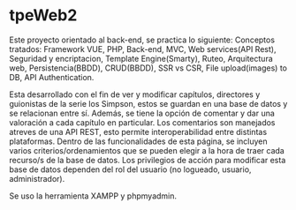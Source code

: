 # tpeWeb2
Este proyecto orientado al back-end, se practica lo siguiente:
Conceptos tratados: Framework VUE, PHP, Back-end, MVC, Web services(API Rest), Seguridad y encriptacion, Template Engine(Smarty),
Ruteo, Arquitectura web, Persistencia(BBDD), CRUD(BBDD), SSR vs CSR, File upload(images) to DB, API Authentication.


Esta desarrollado con el fin de ver y modificar capítulos, directores y guionistas de la serie los Simpson, 
estos se guardan en una base de datos y se relacionan entre sí. Además, se tiene la opción de comentar y dar una valoración a cada capítulo en particular. 
Los comentarios son manejados atreves de una API REST, esto permite interoperabilidad entre distintas plataformas. Dentro de las funcionalidades de esta página, 
se incluyen varios criterios/ordenamientos que se pueden elegir a la hora de traer cada recurso/s de la base de datos. Los privilegios de acción para modificar 
esta base de datos dependen del rol del usuario (no logueado, usuario, administrador).

Se uso la herramienta XAMPP y phpmyadmin.


